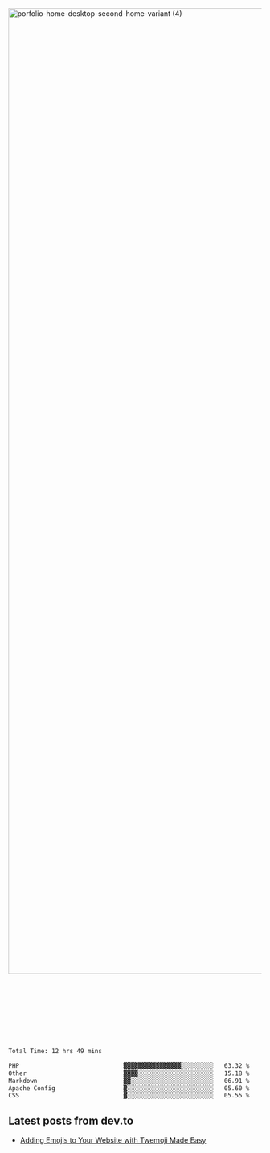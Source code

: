 <img width="1920" alt="porfolio-home-desktop-second-home-variant (4)" src="https://user-images.githubusercontent.com/44812120/231556360-1ee1d327-1a45-4bda-a93d-dd32a34149e4.png">
 
 
 
 
 
 <br><br><br><br><br><br><br>
<!--START_SECTION:waka-->

```txt
Total Time: 12 hrs 49 mins

PHP                             ▓▓▓▓▓▓▓▓▓▓▓▓▓▓▓▓░░░░░░░░░   63.32 %
Other                           ▓▓▓▓░░░░░░░░░░░░░░░░░░░░░   15.18 %
Markdown                        ▓▓░░░░░░░░░░░░░░░░░░░░░░░   06.91 %
Apache Config                   ▓░░░░░░░░░░░░░░░░░░░░░░░░   05.60 %
CSS                             ▓░░░░░░░░░░░░░░░░░░░░░░░░   05.55 %
```

<!--END_SECTION:waka-->

## Latest posts from dev.to
<!-- MEDIUM-STORY-LIST:START -->
- [Adding Emojis to Your Website with Twemoji Made Easy](https://dev.to/danielsebesta/adding-emojis-to-your-website-with-twemoji-made-easy-mc8)
<!-- MEDIUM-STORY-LIST:END -->

